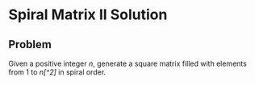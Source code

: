 # Spiral Matrix II Solution # 

## Problem ## 

Given a positive integer *n*, generate a square matrix filled with elements from 1 to *n[^2]* in spiral order.
